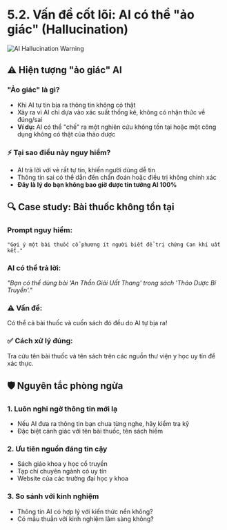 # 5.2. Vấn đề cốt lõi: AI có thể "ảo giác" (Hallucination)

![AI Hallucination Warning](/images/chapter-5/5.2-ai-hallucination.svg)

## ⚠️ **Hiện tượng "ảo giác" AI**

### **"Ảo giác" là gì?**

- Khi AI tự tin bịa ra thông tin không có thật
- Xảy ra vì AI chỉ dựa vào xác suất thống kê, không có nhận thức về đúng/sai
- **Ví dụ:** AI có thể "chế" ra một nghiên cứu không tồn tại hoặc một công dụng không có thật của thảo dược

### **⚡ Tại sao điều này nguy hiểm?**

- AI trả lời với vẻ rất tự tin, khiến người dùng dễ tin
- Thông tin sai có thể dẫn đến chẩn đoán hoặc điều trị không chính xác
- **Đây là lý do bạn không bao giờ được tin tưởng AI 100%**

## 🔍 **Case study: Bài thuốc không tồn tại**

### **Prompt nguy hiểm:**

```
"Gợi ý một bài thuốc cổ phương ít người biết để trị chứng Can khí uất kết."
```

### **AI có thể trả lời:**

_"Bạn có thể dùng bài 'An Thần Giải Uất Thang' trong sách 'Thảo Dược Bí Truyền'."_

### **⚠️ Vấn đề:**

Có thể cả bài thuốc và cuốn sách đó đều do AI tự bịa ra!

### **✅ Cách xử lý đúng:**

Tra cứu tên bài thuốc và tên sách trên các nguồn thư viện y học uy tín để xác thực.

## 🛡️ **Nguyên tắc phòng ngừa**

### **1. Luôn nghi ngờ thông tin mới lạ**

- Nếu AI đưa ra thông tin bạn chưa từng nghe, hãy kiểm tra kỹ
- Đặc biệt cảnh giác với tên bài thuốc, tên sách hiếm

### **2. Ưu tiên nguồn đáng tin cậy**

- Sách giáo khoa y học cổ truyền
- Tạp chí chuyên ngành có uy tín
- Website của các trường đại học y khoa

### **3. So sánh với kinh nghiệm**

- Thông tin AI có hợp lý với kiến thức nền không?
- Có mâu thuẫn với kinh nghiệm lâm sàng không?
